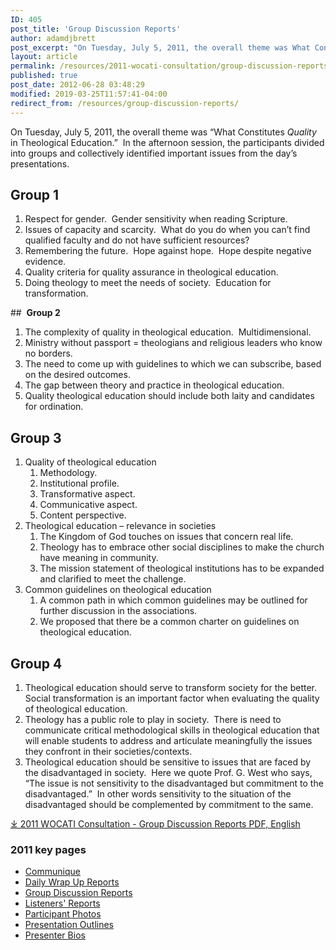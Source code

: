 ```yaml
---
ID: 405
post_title: 'Group Discussion Reports'
author: adamdjbrett
post_excerpt: "On Tuesday, July 5, 2011, the overall theme was What Constitutes _Quality_ in Theological Education.  In the afternoon session, the participants divided into groups and collectively identified important issues from the day’s presentations."
layout: article
permalink: /resources/2011-wocati-consultation/group-discussion-reports/
published: true
post_date: 2012-06-28 03:48:29
modified: 2019-03-25T11:57:41-04:00
redirect_from: /resources/group-discussion-reports/
---
```


On Tuesday, July 5, 2011, the overall theme was “What Constitutes _Quality_ in Theological Education.”  In the afternoon session, the participants divided into groups and collectively identified important issues from the day’s presentations.

## **Group 1**

1.  Respect for gender.  Gender sensitivity when reading Scripture.
2.  Issues of capacity and scarcity.  What do you do when you can’t find qualified faculty and do not have sufficient resources?
3.  Remembering the future.  Hope against hope.  Hope despite negative evidence.
4.  Quality criteria for quality assurance in theological education.
5.  Doing theology to meet the needs of society.  Education for transformation.

##  **Group 2**

1.  The complexity of quality in theological education.  Multidimensional.
2.  Ministry without passport = theologians and religious leaders who know no borders.
3.  The need to come up with guidelines to which we can subscribe, based on the desired outcomes.
4.  The gap between theory and practice in theological education.
5.  Quality theological education should include both laity and candidates for ordination.

## **Group 3**

1.  Quality of theological education
    1.  Methodology.
    2.  Institutional profile.
    3.  Transformative aspect.
    4.  Communicative aspect.
    5.  Content perspective.
2.  Theological education – relevance in societies
    1.  The Kingdom of God touches on issues that concern real life.
    2.  Theology has to embrace other social disciplines to make the church have meaning in community.
    3.  The mission statement of theological institutions has to be expanded and clarified to meet the challenge.
3.  Common guidelines on theological education
    1.  A common path in which common guidelines may be outlined for further discussion in the associations.
    2.  We proposed that there be a common charter on guidelines on theological education.

## **Group 4**

1.  Theological education should serve to transform society for the better.  Social transformation is an important factor when evaluating the quality of theological education.
2.  Theology has a public role to play in society.  There is need to communicate critical methodological skills in theological education that will enable students to address and articulate meaningfully the issues they confront in their societies/contexts.
3.  Theological education should be sensitive to issues that are faced by the disadvantaged in society.  Here we quote Prof. G. West who says, “The issue is not sensitivity to the disadvantaged but commitment to the disadvantaged.”  In other words sensitivity to the situation of the disadvantaged should be complemented by commitment to the same.

[&#10515; 2011 WOCATI Consultation - Group Discussion Reports PDF, English](https://wocati.org/wp-content/uploads/2012/06/Group-Discussion-Reports.pdf)


### 2011 key pages

*   [Communique](/resources/2011-wocati-consultation/2011-communique/)
*   [Daily Wrap Up Reports](/resources/2011-wocati-consultation/daily-wrap-up-reports/)
*   [Group Discussion Reports](/resources/2011-wocati-consultation/group-discussion-reports/)
*   [Listeners' Reports](/resources/2011-wocati-consultation/listenerss-reports/)
*   [Participant Photos](/resources/2011-wocati-consultation/2011-participant-photos/)
*   [Presentation Outlines](/resources/2011-wocati-consultation/presentation-outlines/)
*   [Presenter Bios](/resources/2011-wocati-consultation/presenter-bios/)
